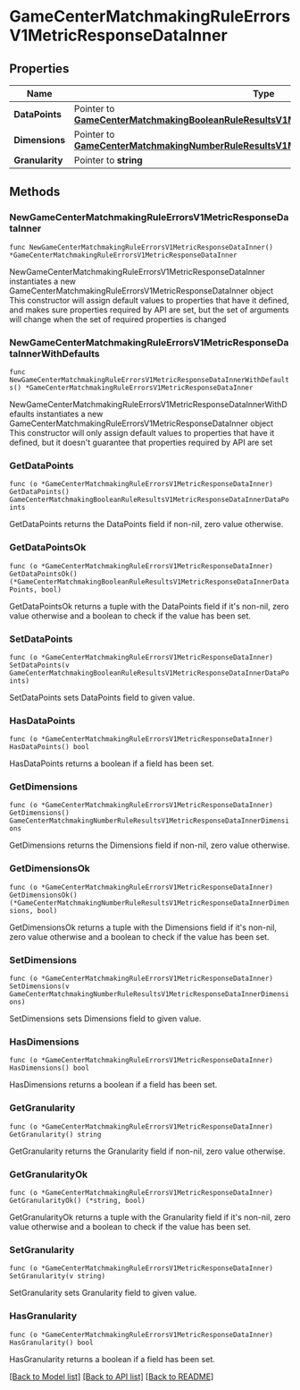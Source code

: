 # GameCenterMatchmakingRuleErrorsV1MetricResponseDataInner

## Properties

Name | Type | Description | Notes
------------ | ------------- | ------------- | -------------
**DataPoints** | Pointer to [**GameCenterMatchmakingBooleanRuleResultsV1MetricResponseDataInnerDataPoints**](GameCenterMatchmakingBooleanRuleResultsV1MetricResponseDataInnerDataPoints.md) |  | [optional] 
**Dimensions** | Pointer to [**GameCenterMatchmakingNumberRuleResultsV1MetricResponseDataInnerDimensions**](GameCenterMatchmakingNumberRuleResultsV1MetricResponseDataInnerDimensions.md) |  | [optional] 
**Granularity** | Pointer to **string** |  | [optional] 

## Methods

### NewGameCenterMatchmakingRuleErrorsV1MetricResponseDataInner

`func NewGameCenterMatchmakingRuleErrorsV1MetricResponseDataInner() *GameCenterMatchmakingRuleErrorsV1MetricResponseDataInner`

NewGameCenterMatchmakingRuleErrorsV1MetricResponseDataInner instantiates a new GameCenterMatchmakingRuleErrorsV1MetricResponseDataInner object
This constructor will assign default values to properties that have it defined,
and makes sure properties required by API are set, but the set of arguments
will change when the set of required properties is changed

### NewGameCenterMatchmakingRuleErrorsV1MetricResponseDataInnerWithDefaults

`func NewGameCenterMatchmakingRuleErrorsV1MetricResponseDataInnerWithDefaults() *GameCenterMatchmakingRuleErrorsV1MetricResponseDataInner`

NewGameCenterMatchmakingRuleErrorsV1MetricResponseDataInnerWithDefaults instantiates a new GameCenterMatchmakingRuleErrorsV1MetricResponseDataInner object
This constructor will only assign default values to properties that have it defined,
but it doesn't guarantee that properties required by API are set

### GetDataPoints

`func (o *GameCenterMatchmakingRuleErrorsV1MetricResponseDataInner) GetDataPoints() GameCenterMatchmakingBooleanRuleResultsV1MetricResponseDataInnerDataPoints`

GetDataPoints returns the DataPoints field if non-nil, zero value otherwise.

### GetDataPointsOk

`func (o *GameCenterMatchmakingRuleErrorsV1MetricResponseDataInner) GetDataPointsOk() (*GameCenterMatchmakingBooleanRuleResultsV1MetricResponseDataInnerDataPoints, bool)`

GetDataPointsOk returns a tuple with the DataPoints field if it's non-nil, zero value otherwise
and a boolean to check if the value has been set.

### SetDataPoints

`func (o *GameCenterMatchmakingRuleErrorsV1MetricResponseDataInner) SetDataPoints(v GameCenterMatchmakingBooleanRuleResultsV1MetricResponseDataInnerDataPoints)`

SetDataPoints sets DataPoints field to given value.

### HasDataPoints

`func (o *GameCenterMatchmakingRuleErrorsV1MetricResponseDataInner) HasDataPoints() bool`

HasDataPoints returns a boolean if a field has been set.

### GetDimensions

`func (o *GameCenterMatchmakingRuleErrorsV1MetricResponseDataInner) GetDimensions() GameCenterMatchmakingNumberRuleResultsV1MetricResponseDataInnerDimensions`

GetDimensions returns the Dimensions field if non-nil, zero value otherwise.

### GetDimensionsOk

`func (o *GameCenterMatchmakingRuleErrorsV1MetricResponseDataInner) GetDimensionsOk() (*GameCenterMatchmakingNumberRuleResultsV1MetricResponseDataInnerDimensions, bool)`

GetDimensionsOk returns a tuple with the Dimensions field if it's non-nil, zero value otherwise
and a boolean to check if the value has been set.

### SetDimensions

`func (o *GameCenterMatchmakingRuleErrorsV1MetricResponseDataInner) SetDimensions(v GameCenterMatchmakingNumberRuleResultsV1MetricResponseDataInnerDimensions)`

SetDimensions sets Dimensions field to given value.

### HasDimensions

`func (o *GameCenterMatchmakingRuleErrorsV1MetricResponseDataInner) HasDimensions() bool`

HasDimensions returns a boolean if a field has been set.

### GetGranularity

`func (o *GameCenterMatchmakingRuleErrorsV1MetricResponseDataInner) GetGranularity() string`

GetGranularity returns the Granularity field if non-nil, zero value otherwise.

### GetGranularityOk

`func (o *GameCenterMatchmakingRuleErrorsV1MetricResponseDataInner) GetGranularityOk() (*string, bool)`

GetGranularityOk returns a tuple with the Granularity field if it's non-nil, zero value otherwise
and a boolean to check if the value has been set.

### SetGranularity

`func (o *GameCenterMatchmakingRuleErrorsV1MetricResponseDataInner) SetGranularity(v string)`

SetGranularity sets Granularity field to given value.

### HasGranularity

`func (o *GameCenterMatchmakingRuleErrorsV1MetricResponseDataInner) HasGranularity() bool`

HasGranularity returns a boolean if a field has been set.


[[Back to Model list]](../README.md#documentation-for-models) [[Back to API list]](../README.md#documentation-for-api-endpoints) [[Back to README]](../README.md)


